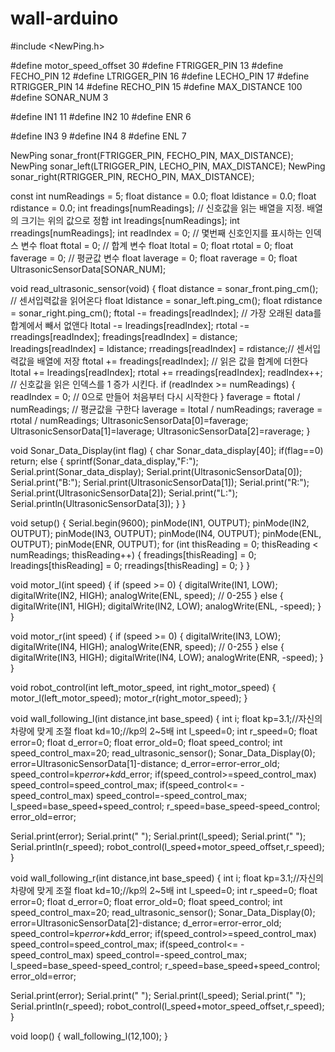 # wall-arduino

#include <NewPing.h>

#define motor_speed_offset 30
#define FTRIGGER_PIN 13
#define FECHO_PIN 12
#define LTRIGGER_PIN 16
#define LECHO_PIN 17
#define RTRIGGER_PIN 14
#define RECHO_PIN 15
#define MAX_DISTANCE 100
#define SONAR_NUM 3

#define IN1 11
#define IN2 10
#define ENR 6

#define IN3 9
#define IN4 8
#define ENL 7

NewPing sonar_front(FTRIGGER_PIN, FECHO_PIN, MAX_DISTANCE);
NewPing sonar_left(LTRIGGER_PIN, LECHO_PIN, MAX_DISTANCE);
NewPing sonar_right(RTRIGGER_PIN, RECHO_PIN, MAX_DISTANCE);

const int numReadings = 5;
float distance = 0.0;
float ldistance = 0.0;
float rdistance = 0.0;
int freadings[numReadings];  // 신호값을 읽는 배열을 지정. 배열의 크기는 위의 값으로 정함
int lreadings[numReadings];
int rreadings[numReadings];
int readIndex = 0;                 // 몇번째 신호인지를 표시하는 인덱스 변수 
float ftotal = 0;                        // 합계 변수
float ltotal = 0;
float rtotal = 0;
float faverage = 0;                    // 평균값 변수 
float laverage = 0;
float raverage = 0;
float UltrasonicSensorData[SONAR_NUM];

void read_ultrasonic_sensor(void)
{
  float distance = sonar_front.ping_cm();  // 센서입력값을 읽어온다
  float ldistance = sonar_left.ping_cm();
  float rdistance = sonar_right.ping_cm();
  ftotal -= freadings[readIndex];      // 가장 오래된 data를 합계에서 빼서 없앤다
  ltotal -= lreadings[readIndex];
  rtotal -= rreadings[readIndex];
  freadings[readIndex] = distance;
  lreadings[readIndex] = ldistance;
  rreadings[readIndex] = rdistance;// 센서입력값을 배열에 저장
  ftotal += freadings[readIndex];     // 읽은 값을 합계에 더한다
  ltotal += lreadings[readIndex];
  rtotal += rreadings[readIndex];
  readIndex++;                  // 신호값을 읽은 인덱스를 1 증가 시킨다.
  if (readIndex >= numReadings)
  {     
    readIndex = 0;                              // 0으로 만들어 처음부터 다시 시작한다
  }
  faverage = ftotal / numReadings;    // 평균값을 구한다
  laverage = ltotal / numReadings;
  raverage = rtotal / numReadings;
  UltrasonicSensorData[0]=faverage;
  UltrasonicSensorData[1]=laverage;
  UltrasonicSensorData[2]=raverage;
}

void Sonar_Data_Display(int flag)
{
  char Sonar_data_display[40];
  if(flag==0) return;
  else
  {
    sprintf(Sonar_data_display,"F:");
    Serial.print(Sonar_data_display);
    Serial.print(UltrasonicSensorData[0]);
    Serial.print("B:");
    Serial.print(UltrasonicSensorData[1]);
    Serial.print("R:");
    Serial.print(UltrasonicSensorData[2]);
    Serial.print("L:");
    Serial.println(UltrasonicSensorData[3]);
  }
}

void setup()
{
    Serial.begin(9600);
    pinMode(IN1, OUTPUT);
    pinMode(IN2, OUTPUT);
    pinMode(IN3, OUTPUT);
    pinMode(IN4, OUTPUT);
    pinMode(ENL, OUTPUT);
    pinMode(ENR, OUTPUT);
    for (int thisReading = 0; thisReading < numReadings; thisReading++)
    { 
      freadings[thisReading] = 0;
      lreadings[thisReading] = 0;
      rreadings[thisReading] = 0;
    }
}

void motor_l(int speed)
{
    if (speed >= 0)
    {
        digitalWrite(IN1, LOW);
        digitalWrite(IN2, HIGH);
        analogWrite(ENL, speed); // 0-255
    }
    else
    {
        digitalWrite(IN1, HIGH);
        digitalWrite(IN2, LOW);
        analogWrite(ENL, -speed);
    }
}

void motor_r(int speed)
{
    if (speed >= 0)
    {
        digitalWrite(IN3, LOW);
        digitalWrite(IN4, HIGH);
        analogWrite(ENR, speed); // 0-255
    }
    else
    {
        digitalWrite(IN3, HIGH);
        digitalWrite(IN4, LOW);
        analogWrite(ENR, -speed);
    }
}

void robot_control(int left_motor_speed, int right_motor_speed)
{
    motor_l(left_motor_speed);
    motor_r(right_motor_speed);
}

void wall_following_l(int distance,int base_speed)
{
  int i;
  float kp=3.1;//자신의 차량에 맞게 조절
  float kd=10;//kp의 2~5배
  int l_speed=0;
  int r_speed=0;
  float error=0;
  float d_error=0;
  float error_old=0;
  float speed_control;
  int speed_control_max=20;
  read_ultrasonic_sensor();
  Sonar_Data_Display(0);
  error=UltrasonicSensorData[1]-distance;
  d_error=error-error_old;
  speed_control=kp*error+kd*d_error;
  if(speed_control>=speed_control_max) speed_control=speed_control_max;
  if(speed_control<= -speed_control_max) speed_control=-speed_control_max;
  l_speed=base_speed+speed_control;
  r_speed=base_speed-speed_control;
  error_old=error;

  Serial.print(error);
  Serial.print("  ");
  Serial.print(l_speed);
  Serial.print("  ");
  Serial.println(r_speed);
  robot_control(l_speed+motor_speed_offset,r_speed);
}


void wall_following_r(int distance,int base_speed)
{
  int i;
  float kp=3.1;//자신의 차량에 맞게 조절
  float kd=10;//kp의 2~5배
  int l_speed=0;
  int r_speed=0;
  float error=0;
  float d_error=0;
  float error_old=0;
  float speed_control;
  int speed_control_max=20;
  read_ultrasonic_sensor();
  Sonar_Data_Display(0);
  error=UltrasonicSensorData[2]-distance;
  d_error=error-error_old;
  speed_control=kp*error+kd*d_error;
  if(speed_control>=speed_control_max) speed_control=speed_control_max;
  if(speed_control<= -speed_control_max) speed_control=-speed_control_max;
  l_speed=base_speed-speed_control;
  r_speed=base_speed+speed_control;
  error_old=error;

  Serial.print(error);
  Serial.print("  ");
  Serial.print(l_speed);
  Serial.print("  ");
  Serial.println(r_speed);
  robot_control(l_speed+motor_speed_offset,r_speed);
}



void loop()
{
    wall_following_l(12,100); 
}
